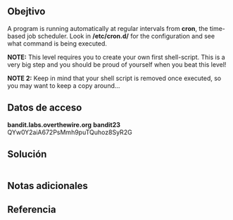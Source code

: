 ## Obejtivo
A program is running automatically at regular intervals from **cron**, the time-based job scheduler. Look in **/etc/cron.d/** for the configuration and see what command is being executed.

**NOTE:** This level requires you to create your own first shell-script. This is a very big step and you should be proud of yourself when you beat this level!

**NOTE 2:** Keep in mind that your shell script is removed once executed, so you may want to keep a copy around…
## Datos de acceso
**bandit.labs.overthewire.org**
**bandit23**
QYw0Y2aiA672PsMmh9puTQuhoz8SyR2G
## Solución 
```

```
## Notas adicionales 

## Referencia